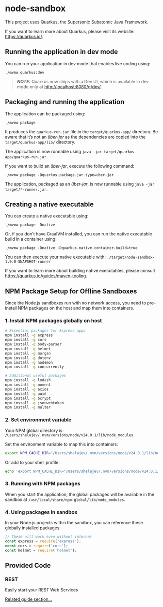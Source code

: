# node-sandbox

This project uses Quarkus, the Supersonic Subatomic Java Framework.

If you want to learn more about Quarkus, please visit its website: <https://quarkus.io/>.

## Running the application in dev mode

You can run your application in dev mode that enables live coding using:

```shell script
./mvnw quarkus:dev
```

> **_NOTE:_**  Quarkus now ships with a Dev UI, which is available in dev mode only at <http://localhost:8080/q/dev/>.

## Packaging and running the application

The application can be packaged using:

```shell script
./mvnw package
```

It produces the `quarkus-run.jar` file in the `target/quarkus-app/` directory.
Be aware that it’s not an _über-jar_ as the dependencies are copied into the `target/quarkus-app/lib/` directory.

The application is now runnable using `java -jar target/quarkus-app/quarkus-run.jar`.

If you want to build an _über-jar_, execute the following command:

```shell script
./mvnw package -Dquarkus.package.jar.type=uber-jar
```

The application, packaged as an _über-jar_, is now runnable using `java -jar target/*-runner.jar`.

## Creating a native executable

You can create a native executable using:

```shell script
./mvnw package -Dnative
```

Or, if you don't have GraalVM installed, you can run the native executable build in a container using:

```shell script
./mvnw package -Dnative -Dquarkus.native.container-build=true
```

You can then execute your native executable with: `./target/node-sandbox-1.0.0-SNAPSHOT-runner`

If you want to learn more about building native executables, please consult <https://quarkus.io/guides/maven-tooling>.

## NPM Package Setup for Offline Sandboxes

Since the Node.js sandboxes run with no network access, you need to pre-install NPM packages on the host and map them into containers.

### 1. Install NPM packages globally on host

```bash
# Essential packages for Express apps
npm install -g express
npm install -g cors
npm install -g body-parser
npm install -g helmet
npm install -g morgan
npm install -g dotenv
npm install -g nodemon
npm install -g concurrently

# Additional useful packages
npm install -g lodash
npm install -g moment
npm install -g axios
npm install -g uuid
npm install -g bcrypt
npm install -g jsonwebtoken
npm install -g multer
```

### 2. Set environment variable

Your NPM global directory is: `/Users/shelajev/.nvm/versions/node/v24.0.1/lib/node_modules`

Set the environment variable to map this into containers:

```bash
export NPM_CACHE_DIR="/Users/shelajev/.nvm/versions/node/v24.0.1/lib/node_modules"
```

Or add to your shell profile:
```bash
echo 'export NPM_CACHE_DIR="/Users/shelajev/.nvm/versions/node/v24.0.1/lib/node_modules"' >> ~/.zshrc
```

### 3. Running with NPM packages

When you start the application, the global packages will be available in the sandbox at `/usr/local/share/npm-global/lib/node_modules`.

### 4. Using packages in sandbox

In your Node.js projects within the sandbox, you can reference these globally installed packages:

```javascript
// These will work even without internet
const express = require('express');
const cors = require('cors');
const helmet = require('helmet');
```

## Provided Code

### REST

Easily start your REST Web Services

[Related guide section...](https://quarkus.io/guides/getting-started-reactive#reactive-jax-rs-resources)
